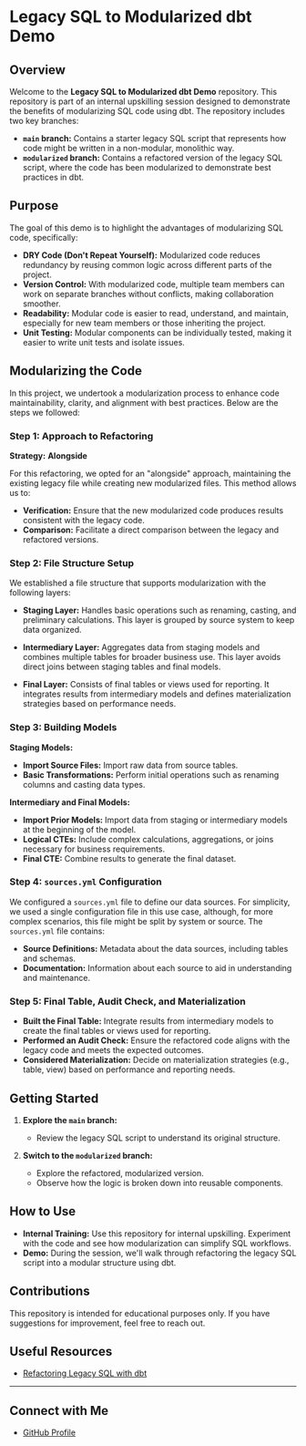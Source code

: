 # Legacy SQL to Modularized dbt Demo

## Overview

Welcome to the **Legacy SQL to Modularized dbt Demo** repository. This repository is part of an internal upskilling session designed to demonstrate the benefits of modularizing SQL code using dbt. The repository includes two key branches:

- **`main` branch:** Contains a starter legacy SQL script that represents how code might be written in a non-modular, monolithic way.
- **`modularized` branch:** Contains a refactored version of the legacy SQL script, where the code has been modularized to demonstrate best practices in dbt.

## Purpose

The goal of this demo is to highlight the advantages of modularizing SQL code, specifically:

- **DRY Code (Don't Repeat Yourself):** Modularized code reduces redundancy by reusing common logic across different parts of the project.
- **Version Control:** With modularized code, multiple team members can work on separate branches without conflicts, making collaboration smoother.
- **Readability:** Modular code is easier to read, understand, and maintain, especially for new team members or those inheriting the project.
- **Unit Testing:** Modular components can be individually tested, making it easier to write unit tests and isolate issues.

## Modularizing the Code

In this project, we undertook a modularization process to enhance code maintainability, clarity, and alignment with best practices. Below are the steps we followed:

### Step 1: Approach to Refactoring

**Strategy:** **Alongside**

For this refactoring, we opted for an "alongside" approach, maintaining the existing legacy file while creating new modularized files. This method allows us to:

- **Verification:** Ensure that the new modularized code produces results consistent with the legacy code.
- **Comparison:** Facilitate a direct comparison between the legacy and refactored versions.

### Step 2: File Structure Setup

We established a file structure that supports modularization with the following layers:

- **Staging Layer:** Handles basic operations such as renaming, casting, and preliminary calculations. This layer is grouped by source system to keep data organized.
  
- **Intermediary Layer:** Aggregates data from staging models and combines multiple tables for broader business use. This layer avoids direct joins between staging tables and final models.

- **Final Layer:** Consists of final tables or views used for reporting. It integrates results from intermediary models and defines materialization strategies based on performance needs.

### Step 3: Building Models

**Staging Models:**

- **Import Source Files:** Import raw data from source tables.
- **Basic Transformations:** Perform initial operations such as renaming columns and casting data types.

**Intermediary and Final Models:**

- **Import Prior Models:** Import data from staging or intermediary models at the beginning of the model.
- **Logical CTEs:** Include complex calculations, aggregations, or joins necessary for business requirements.
- **Final CTE:** Combine results to generate the final dataset.

### Step 4: `sources.yml` Configuration

We configured a `sources.yml` file to define our data sources. For simplicity, we used a single configuration file in this use case, although, for more complex scenarios, this file might be split by system or source. The `sources.yml` file contains:

- **Source Definitions:** Metadata about the data sources, including tables and schemas.
- **Documentation:** Information about each source to aid in understanding and maintenance.

### Step 5: Final Table, Audit Check, and Materialization

- **Built the Final Table:** Integrate results from intermediary models to create the final tables or views used for reporting.
- **Performed an Audit Check:** Ensure the refactored code aligns with the legacy code and meets the expected outcomes.
- **Considered Materialization:** Decide on materialization strategies (e.g., table, view) based on performance and reporting needs.

## Getting Started

1. **Explore the `main` branch:**
   - Review the legacy SQL script to understand its original structure.
   
2. **Switch to the `modularized` branch:**
   - Explore the refactored, modularized version.
   - Observe how the logic is broken down into reusable components.

## How to Use

- **Internal Training:** Use this repository for internal upskilling. Experiment with the code and see how modularization can simplify SQL workflows.
- **Demo:** During the session, we'll walk through refactoring the legacy SQL script into a modular structure using dbt.

## Contributions

This repository is intended for educational purposes only. If you have suggestions for improvement, feel free to reach out.

## Useful Resources

- [Refactoring Legacy SQL with dbt](https://docs.getdbt.com/guides/refactoring-legacy-sql?step=7)

---

## Connect with Me

- [GitHub Profile](https://github.com/edxhayter)